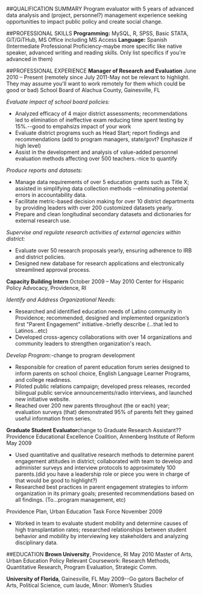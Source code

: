 ##QUALIFICATION SUMMARY
Program evaluator with 5 years of advanced data analysis and (project, personnel?) management experience seeking opportunities to impact public policy and create social change.

##PROFESSIONAL SKILLS
**Programming:** MySQL, R, SPSS, Basic STATA, GiT/GiTHub, MS Office including MS Access
**Language:** Spanish (Intermediate Professional Proficiency-maybe more specific like native speaker, advanced writing and reading skills. Only list specifics if you're advanced in them)

##PROFESSIONAL EXPERIENCE
**Manager of Research and Evaluation** June 2010 – Present (remotely since July 2011-May not be relevant to highlight. They may assume you'll want to work remotely for them which could be good or bad)
School Board of Alachua County, Gainesville, FL

*Evaluate impact of school board policies:*
* Analyzed efficacy of 4 major district assessments; recommendations led to elimination of ineffective exam reducing time spent testing by 15%.--good to empahsizs impact of your work
* Evaluate district programs such as Head Start; report findings and recommendations (add to program managers, state/govt? Emphasize if high level)
* Assist in the development and analysis of value-added personnel evaluation methods affecting over 500 teachers.-nice to quantify

*Produce reports and datasets:*
* Manage data requirements of over 5 education grants such as Title X; assisted in simplifying data collection methods --eliminating potential errors in accountability data.
* Facilitate metric-based decision making for over 10 district departments by providing leaders with over 200 customized datasets yearly.
* Prepare and clean longitudinal secondary datasets and dictionaries for external research use.

*Supervise and regulate research activities of external agencies within district:*
* Evaluate over 50 research proposals yearly, ensuring adherence to IRB and district policies.
* Designed new database for research applications and electronically streamlined approval process.

**Capacity Building Intern** October 2009 – May 2010
Center for Hispanic Policy Advocacy, Providence, RI

*Identify and Address Organizational Needs:*
* Researched and identified education needs of Latino community in Providence; recommended, designed and implemented organization’s first "Parent Engagement" initiative.-briefly describe (...that led to Latinos...etc)
* Developed cross-agency collaborations with over 14 organizations and community leaders to strengthen organization's reach.

*Develop Program:*-change to program development
* Responsible for creation of parent education forum series designed to inform parents on school choice, English Language Learner Programs, and college readiness.
* Piloted public relations campaign; developed press releases, recorded bilingual public service announcements/radio interviews, and launched new initiative website.
* Reached over 200 new parents throughout (the or each) year; evaluation surveys (that) demonstrated 95% of parents felt they gained useful information from series.

**Graduate Student Evaluator**change to Graduate Research Assistant??
Providence Educational Excellence Coalition, Annenberg Institute of Reform May 2009
* Used quantitative and qualitative research methods to determine parent engagement attitudes in district; collaborated with team to develop and administer surveys and interview protocols to approximately 100 parents.(did you have a leadership role or piece you were in charge of that would be good to highlight?)
* Researched best practices in parent engagement strategies to inform organization in its primary goals; presented recommendations based on all findings. (To...program management, etc)

Providence Plan, Urban Education Task Force November 2009
* Worked in team to evaluate student mobility and determine causes of high transplantation rates; researched relationships between student behavior and mobility by interviewing key stakeholders and analyzing disciplinary data.

##EDUCATION
**Brown University**, Providence, RI May 2010
Master of Arts, Urban Education Policy
Relevant Coursework: Research Methods, Quantitative Research, Program Evaluation, Strategic Comm.

**University of Florida**, Gainesville, FL  May 2009--Go gators 
Bachelor of Arts, Political Science, cum laude, Minor: Women’s Studies

